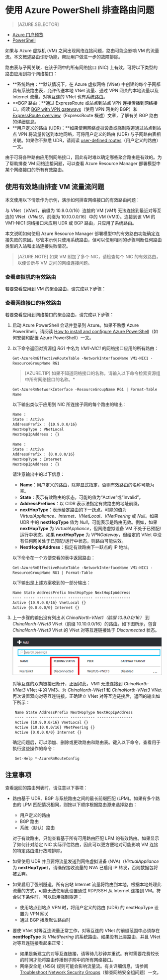 <properties 
   pageTitle="排查路由问题 - PowerShell | Azure"
   description="了解如何使用 Azure PowerShell 在 Azure Resource Manager 部署模型中排查路由问题。"
   services="virtual-network"
   documentationCenter="na"
   authors="AnithaAdusumilli"
   manager="narayan"
   editor=""
   tags="azure-resource-manager"
/>  

<tags 
   ms.service="virtual-network"
   ms.devlang="na"
   ms.topic="article"
   ms.tgt_pltfrm="na"
   ms.workload="infrastructure-services"
   ms.date="09/23/2016"
   wacn.date="11/14/2016"
   ms.author="anithaa" />  


# 使用 Azure PowerShell 排查路由问题

> [AZURE.SELECTOR]
- [Azure 门户预览](/documentation/articles/virtual-network-routes-troubleshoot-portal/)
- [PowerShell](/documentation/articles/virtual-network-routes-troubleshoot-powershell/)

如果与 Azure 虚拟机 (VM) 之间出现网络连接问题，路由可能会影响 VM 的流量流。本文概述路由诊断功能，帮助用户做进一步的故障排除。

路由表与子网关联，在该子网中的所有网络接口 (NIC) 上有效。可将以下类型的路由应用到每个网络接口：

- **系统路由：**默认情况下，在 Azure 虚拟网络 (VNet) 中创建的每个子网都具有系统路由表，允许传送本地 VNet 流量、通过 VPN 网关的本地流量以及 Internet 流量。对等互连的 VNet 也有系统路由。
- **BGP 路由：**通过 ExpressRoute 或站点到站点 VPN 连接传播到网络接口。阅读 [BGP with VPN gateways](/documentation/articles/vpn-gateway-bgp-overview/)（使用 VPN 网关的 BGP）和 [ExpressRoute overview](/documentation/articles/expressroute-introduction/)（ExpressRoute 概述）文章，了解有关 BGP 路由的详细信息。
- **用户定义的路由 (UDR)：**如果使用网络虚拟设备或强制隧道通过站点到站点 VPN 将流量传送到本地网络，可将用户定义的路由 (UDR) 与子网路由表相关联。如果你不熟悉 UDR，请阅读 [user-defined routes](/documentation/articles/virtual-networks-udr-overview/#user-defined-routes)（用户定义的路由）一文。

由于可将各种路由应用到网络接口，因此有时难以确定哪些聚合路由是有效的。为了帮助排查 VM 网络连接问题，可以查看 Azure Resource Manager 部署模型中某个网络接口的所有有效路由。

## 使用有效路由排查 VM 流量流问题

本文使用以下情景作为示例，演示如何排查网络接口的有效路由问题：

与 VNet（*VNet1*，前缀为 10.9.0.0/16）连接的 VM (*VM1*) 无法连接到最近对等互连的 VNet（*VNet3*，前缀为 10.10.0.0/16）中的 VM (VM3)。连接到该 VM 的 VM1-NIC1 网络接口未应用 UDR 或 BGP 路由，只应用了系统路由。

本文说明如何使用 Azure Resource Manager 部署模型中的有效路由功能确定连接失败的原因。尽管本示例只使用系统路由，但可以使用相同的步骤判断任何路由类型的入站和出站连接失败情况。

>[AZURE.NOTE] 如果 VM 附加了多个 NIC，请检查每个 NIC 的有效路由，以便诊断与 VM 之间的网络连接问题。

### 查看虚拟机的有效路由

若要查看应用到 VM 的聚合路由，请完成以下步骤：

### 查看网络接口的有效路由

若要查看应用到网络接口的聚合路由，请完成以下步骤：

1.  启动 Azure PowerShell 会话并登录到 Azure。如果不熟悉 Azure PowerShell，请阅读 [How to install and configure Azure PowerShell](https://docs.microsoft.com/powershell/azureps-cmdlets-docs)（如何安装和配置 Azure PowerShell）一文。

2.  以下命令返回对资源组 *RG1* 中名为 *VM1-NIC1* 的网络接口应用的所有路由：

		Get-AzureRmEffectiveRouteTable -NetworkInterfaceName VM1-NIC1 -ResourceGroupName RG1

	>[AZURE.TIP] 如果不知道网络接口的名称，请输入以下命令检索资源组中所有网络接口的名称。*

	    Get-AzureRmNetworkInterface -ResourceGroupName RG1 | Format-Table Name

	以下输出类似于应用到 NIC 所连接子网的每个路由的输出：

		Name :
		State : Active
		AddressPrefix : {10.9.0.0/16}
		NextHopType : VNetLocal
		NextHopIpAddress : {}

		Name :
		State : Active
		AddressPrefix : {0.0.0.0/16}
		NextHopType : Internet
		NextHopIpAddress : {}

	请注意输出中的以下信息：
	- **Name**：用户定义的路由，除非显式指定，否则有效路由的名称可能为空。
	- **State**：表示有效路由的状态。可能的值为“Active”或“Invalid”。
	- **AddressPrefixes**：以 CIDR 表示法指定有效路由的地址前缀。
	- **nextHopType**：表示给定路由的下一跃点。可能的值为 *VirtualAppliance*、*Internet*、*VNetLocal*、*VNetPeering* 或 *Null*。如果 UDR 中的 **nextHopType** 值为 *Null*，可能表示是路由无效。例如，如果 **nextHopType** 为 *VirtualAppliance*，但网络虚拟设备 VM 不处于已预配/运行中状态。如果 **nextHopType** 为 *VPNGateway*，但给定的 VNet 中没有任何网关处于已预配/运行中状态，则路由可能失效。
	- **NextHopIpAddress**：指定有效路由下一跃点的 IP 地址。
    
	以下命令在一个方便查看的表中返回路由：

		Get-AzureRmEffectiveRouteTable -NetworkInterfaceName VM1-NIC1 -ResourceGroupName RG1 | Format-Table

	以下输出是上述方案收到的一部分输出：

		Name State AddressPrefix NextHopType NextHopIpAddress
		---- ----- ------------- ----------- ----------------
		Active {10.9.0.0/16} VnetLocal {}
		Active {0.0.0.0/0} Internet {}
	

3. 上一步骤的输出没有列出*从 *ChinaNorth-VNet1*（前缀 10.9.0.0/16）* 到 *ChinaNorth-VNet3* VNet（前缀 10.10.0.0/16）的路由。如下图所示，包含 *ChinaNorth-VNet3* VNet 的 VNet 对等互连链接处于 *Disconnected* 状态。
	
	![](./media/virtual-network-routes-troubleshoot-portal/image4.png)  


	对等互连的双向链接已断开，正因如此，VM1 无法连接到 *ChinaNorth-VNet3* VNet 中的 VM3。为 *ChinaNorth-VNet1* 和 *ChinaNorth-VNet3* VNet 再次设置双向对等互连链接。正确建立 VNet 对等互连链接后，返回的输出如下所示：

		Name State AddressPrefix NextHopType NextHopIpAddress
		---- ----- ------------- ----------- ----------------
		Active {10.9.0.0/16} VnetLocal {}
		Active {10.10.0.0/16} VNetPeering {}
		Active {0.0.0.0/0} Internet {}
		
	确定问题后，可以添加、删除或更改路由和路由表。键入以下命令，查看用于执行这些操作的命令：

		Get-Help *-AzureRmRouteConfig

## 注意事项

查看返回的路由列表时，请注意以下事项：

- 路由基于 UDR、BGP 与系统路由之间的最长前缀匹配 (LPM)。如果有多个路由的 LPM 匹配情况相同，则按以下顺序根据路由源来选择路由：
	- 用户定义的路由
	- BGP 路由
	- 系统（默认）路由

	对于有效路由，只能查看基于所有可用路由匹配 LPM 的有效路由。如果显示了如何针对给定 NIC 实际评估路由，因此可以更方便地对可能影响 VM 连接的特定路由进行故障排除。

- 如果使用 UDR 并且要将流量发送到网络虚拟设备 (NVA)（*VirtualAppliance* 为 **nextHopType**），请确保接收流量的 NVA 已启用 IP 转发，否则数据包将被丢弃。
- 如果启用了强制隧道，所有出站 Internet 流量将路由到本地。根据本地处理此流量的方式，可能无法使用此设置通过 RDP/SSH 从 Internet 连接到 VM。符合以下条件时，可以启用强制隧道：
	- 使用站点到站点 VPN 时，将用户定义的路由 (UDR) 的 nextHopType 设置为 VPN 网关
	- 通过 BGP 播发默认路由时
- 要使 VNet 对等互连流量正常工作，对等互连的 VNet 的前缀范围中必须存在 **nextHopType** 为 *VNetPeering* 的系统路由。如果没有此类路由，并且 VNet 对等互连链接看起来正常：
	- 如果是新建立的对等互连链接，请等待几秒钟并重试。有时需要花费较长的时间才能将路由传播到子网中的所有网络接口。
	- 网络安全组 (NSG) 规则可能会影响流量流。有关详细信息，请参阅 [Troubleshoot Network Security Groups](/documentation/articles/virtual-network-nsg-troubleshoot-powershell/)（排查网络安全组问题）一文。

<!---HONumber=Mooncake_1107_2016-->